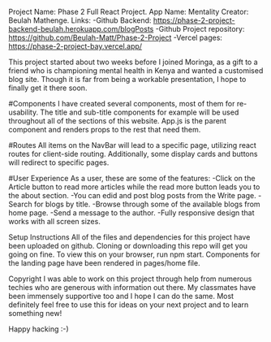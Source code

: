 Project Name: Phase 2 Full React Project.
App Name: Mentality
Creator: Beulah Mathenge.
Links: -Github Backend: https://phase-2-project-backend-beulah.herokuapp.com/blogPosts
       -Github Project repository: https://github.com/Beulah-Matt/Phase-2-Project
       -Vercel pages: https://phase-2-project-bay.vercel.app/

This project started about two weeks before I joined Moringa, as a gift to a friend who is championing mental health in Kenya and wanted a customised blog site. Though it is far from being a workable presentation, I hope to finally get it there soon.

#Components
I have created several components, most of them for re-usability. The title and sub-title components for example will be used throughout all of the sections of this website. App.js is the parent component and renders props to the rest that need them.

#Routes
All items on the NavBar will lead to a specific page, utilizing react routes for client-side routing. Additionally, some display cards and buttons will redirect to specific pages. 

#User Experience
As a user, these are some of the features:
-Click on the Article button to read more articles while the read more button leads you to the about section.
-You can edid and post blog posts from the Write page.
-Search for blogs by title.
-Browse through some of the available blogs from home page.
-Send a message to the author.
-Fully responsive design that works with all screen sizes.

Setup Instructions
All of the files and dependencies for this project have been uploaded on github. Cloning or downloading this repo will get you going on fine. To view this on your browser, run npm start.
Components for the landing page have been rendered in pages/home file.

Copyright
I was able to work on this project through help from numerous techies who are generous with information out there. My classmates have been immensely
supportive too and I hope I can do the same. Most definitely feel free to use this for ideas on your next project and to learn something new!

Happy hacking :-)